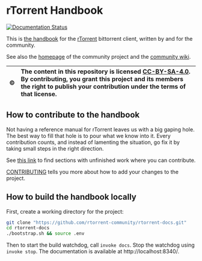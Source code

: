 # rTorrent Handbook

[![Documentation Status](https://readthedocs.org/projects/rtorrent-docs/badge/?version=latest)](https://rtorrent-docs.readthedocs.io/en/latest/?badge=latest)

This is [the handbook](https://rtorrent-docs.readthedocs.io/)
for the [rTorrent](https://github.com/rakshasa/rtorrent/wiki)
bittorrent client, written by and for the community.

See also the [homepage](https://rtorrent-community.github.io/) of the community project
and the [community wiki](https://github.com/rtorrent-community/rtorrent-community.github.io/wiki).

:copyright: | The content in this repository is licensed [CC-BY-SA-4.0](https://creativecommons.org/licenses/by-sa/4.0/). By contributing, you grant this project and its members the right to publish your contribution under the terms of that license.
---: | :---


## How to contribute to the handbook

Not having a reference manual for rTorrent leaves us with a big gaping hole.
The best way to fill that hole is to pour what we know into it.
Every contribution counts, and instead of lamenting the situation,
go fix it by taking small steps in the right direction.

See [this link](http://rtorrent-docs.readthedocs.io/en/latest/search.html?q=todo)
to find sections with unfinished work where you can contribute.

[CONTRIBUTING](https://github.com/rtorrent-community/rtorrent-docs/blob/master/CONTRIBUTING.rst#contributing-guidelines)
tells you more about how to add your changes to the project.


## How to build the handbook locally

First, create a working directory for the project:

```sh
git clone "https://github.com/rtorrent-community/rtorrent-docs.git"
cd rtorrent-docs
./bootstrap.sh && source .env
```

Then to start the build watchdog, call ``invoke docs``.
Stop the watchdog using ``invoke stop``.
The documentation is available at http://localhost:8340/.
